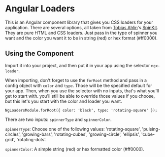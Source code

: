 # Angular Loaders

This is an Angular component library that gives you CSS loaders for your application. There are several options, all
taken from [Tobias Ahlin](https://twitter.com/tobiasahlin)'s [SpinKit](http://tobiasahlin.com/spinkit/). They are pure
HTML and CSS loaders. Just pass in the type of spinner you want and the color you want it to be in string (red) or hex
format (#ff0000).

## Using the Component

Import it into your project, and then put it in your app using the selector `ngx-loader`.

When importing, don't forget to use the `forRoot` method and pass in a config object with `color` and `type`. Those will be the specified default for your app. Then, when you use the selector with no inputs, that's what you'll get to start with. you'll still be able to override those values if you choose, but this let's you start with the color and loader you want.

    NgLoadersModule.forRoot({ color: 'black', type: 'rotating-square' });

There are two inputs:
`spinnerType` and `spinnerColor`.

`spinnerType`: Choose one of the following values: 'rotating-square', 'pulsing-circles', 'growing-bars',
'rotating-cubes', 'growing-circle', 'ellipsis', 'cube-grid', 'rotating-dots'.

`spinnerColor`: A simple string (red) or hex formatted color (#ff0000).
